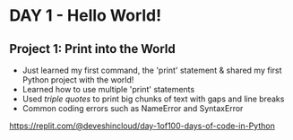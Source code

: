# DAY 1 - Hello World!
## Project 1: Print into the World
- Just learned my first command, the 'print' statement & shared my first Python project with the world!
- Learned how to use multiple 'print' statements
- Used _triple quotes_ to print big chunks of text with gaps and line breaks
- Common coding errors such as NameError and SyntaxError

https://replit.com/@deveshincloud/day-1of100-days-of-code-in-Python
